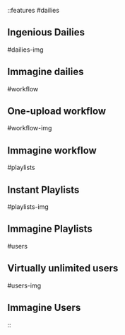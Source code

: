 ::features
#dailies
## Ingenious Dailies
#dailies-img
## Immagine dailies

#workflow
## One-upload workflow
#workflow-img
## Immagine workflow

#playlists
## Instant Playlists 
#playlists-img
## Immagine Playlists

#users
## Virtually unlimited users
#users-img
## Immagine Users
::